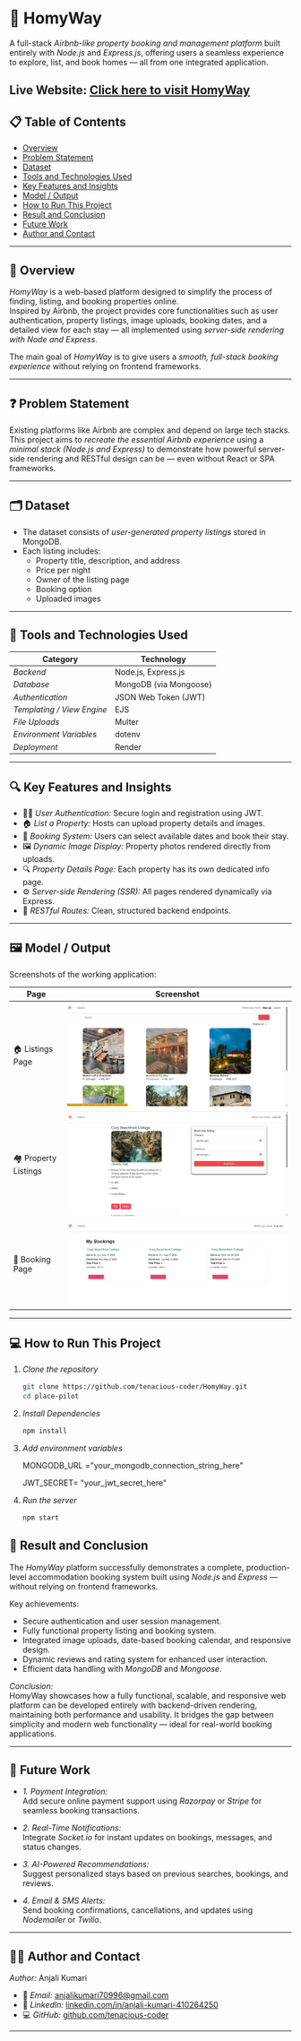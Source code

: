 # 🏡 HomyWay

A full-stack *Airbnb-like property booking and management platform* built entirely with *Node.js* and *Express.js*, offering users a seamless experience to explore, list, and book homes — all from one integrated application.

**Live Website:** [Click here to visit HomyWay](https://apnaproject1-omb7.onrender.com/) 
---

## 📋 Table of Contents
- [Overview](#-overview)
- [Problem Statement](#-problem-statement)
- [Dataset](#-dataset)
- [Tools and Technologies Used](#-tools-and-technologies-used)
- [Key Features and Insights](#-key-features-and-insights)
- [Model / Output](#-model--output)
- [How to Run This Project](#-how-to-run-this-project)
- [Result and Conclusion](#-result-and-conclusion)
- [Future Work](#-future-work)
- [Author and Contact](#-author-and-contact)

---

## 🧭 Overview

*HomyWay* is a web-based platform designed to simplify the process of finding, listing, and booking properties online.  
Inspired by Airbnb, the project provides core functionalities such as user authentication, property listings, image uploads, booking dates, and a detailed view for each stay — all implemented using *server-side rendering with Node and Express*.

The main goal of *HomyWay* is to give users a *smooth, full-stack booking experience* without relying on frontend frameworks.

---

## ❓ Problem Statement

Existing platforms like Airbnb are complex and depend on large tech stacks.  
This project aims to *recreate the essential Airbnb experience* using a *minimal stack (Node.js and Express)* to demonstrate how powerful server-side rendering and RESTful design can be — even without React or SPA frameworks.

---

## 🗂 Dataset

- The dataset consists of *user-generated property listings* stored in MongoDB.  
- Each listing includes:  
  - Property title, description, and address  
  - Price per night  
  - Owner of the listing page  
  - Booking option  
  - Uploaded images  

---

## 🧰 Tools and Technologies Used

| Category | Technology |
|-----------|-------------|
| *Backend* | Node.js, Express.js |
| *Database* | MongoDB (via Mongoose) |
| *Authentication* | JSON Web Token (JWT) |
| *Templating / View Engine* | EJS |
| *File Uploads* | Multer |
| *Environment Variables* | dotenv |
|  *Deployment* | Render|

---

## 🔍 Key Features and Insights

- 🧑‍💼 *User Authentication:* Secure login and registration using JWT.  
- 🏠 *List a Property:* Hosts can upload property details and images.  
- 📅 *Booking System:* Users can select available dates and book their stay.  
- 🖼 *Dynamic Image Display:* Property photos rendered directly from uploads.  
- 🔍 *Property Details Page:* Each property has its own dedicated info page.    
- ⚙ *Server-side Rendering (SSR):* All pages rendered dynamically via Express.  
- 🧾 *RESTful Routes:* Clean, structured backend endpoints.

---

## 🖼 Model / Output

Screenshots of the working application:

| Page | Screenshot |
|------|-------------|
| 🏠 Listings Page | ![Listings Page](screenshots/listings_page.png) |
| 🏘 Property Listings | ![Properties](screenshots/particular_listing_with_bookings.png) |
| 📅 Booking Page | ![Booking Page](screenshots/booking_info.png) |

---

## 💻 How to Run This Project

1. *Clone the repository*
   ```bash
   git clone https://github.com/tenacious-coder/HomyWay.git
   cd place-pilot

2. *Install Dependencies*
   ```bash
   npm install

3. *Add environment variables*

   MONGODB_URL ="your_mongodb_connection_string_here"   

   JWT_SECRET= "your_jwt_secret_here"

4. *Run the server*
   ```bash
   npm start     


## 🏁 Result and Conclusion

The *HomyWay* platform successfully demonstrates a complete, production-level accommodation booking system built using *Node.js* and *Express* — without relying on frontend frameworks.

Key achievements:
- Secure authentication and user session management.  
- Fully functional property listing and booking system.  
- Integrated image uploads, date-based booking calendar, and responsive design.  
- Dynamic reviews and rating system for enhanced user interaction.  
- Efficient data handling with *MongoDB* and *Mongoose*.

*Conclusion:*  
HomyWay showcases how a fully functional, scalable, and responsive web platform can be developed entirely with backend-driven rendering, maintaining both performance and usability. It bridges the gap between simplicity and modern web functionality — ideal for real-world booking applications.

---

## 🚀 Future Work

- *1. Payment Integration:*  
  Add secure online payment support using *Razorpay* or *Stripe* for seamless booking transactions.

- *2. Real-Time Notifications:*  
  Integrate *Socket.io* for instant updates on bookings, messages, and status changes.


- *3. AI-Powered Recommendations:*  
  Suggest personalized stays based on previous searches, bookings, and reviews.


- *4. Email & SMS Alerts:*  
  Send booking confirmations, cancellations, and updates using *Nodemailer* or *Twilio*.

---

## 👩‍💻 Author and Contact

*Author:* Anjali Kumari  

- 📧 *Email:* [anjalikumari70996@gmail.com](anjalikumari70996@gmail.com)  
- 🔗 *LinkedIn:* [linkedin.com/in/anjali-kumari-410264250](https://www.linkedin.com/in/anjali-kumari-410264250)  
- 💻 *GitHub:* [github.com/tenacious-coder](https://github.com/tenacious-coder)

---